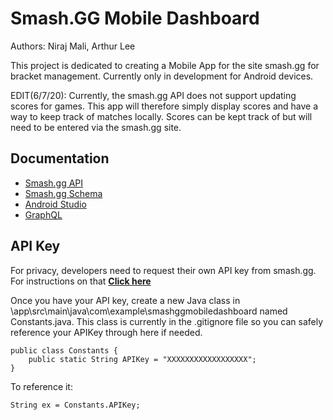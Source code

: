 # Smash.GG Mobile Dashboard
Authors: Niraj Mali, Arthur Lee

This project is dedicated to creating a Mobile App for the site smash.gg for bracket management. Currently only in development for Android devices.

EDIT(6/7/20): Currently, the smash.gg API does not support updating scores for games. This app will therefore simply display scores and have a way to keep track of matches locally. Scores can be kept track of but will need to be entered via the smash.gg site.

## Documentation

* [Smash.gg API](https://smashgg-developer-portal.netlify.app/docs/intro)
* [Smash.gg Schema](https://smashgg-schema.netlify.app/reference/query.doc.html)
* [Android Studio](https://developer.android.com/docs)
* [GraphQL](https://graphql.org/learn/)

## API Key
For privacy, developers need to request their own API key from smash.gg. For instructions on that [**Click here**](https://smashgg-developer-portal.netlify.app/docs/authentication)

Once you have your API key, create a new Java class in \app\src\main\java\com\example\smashggmobiledashboard named Constants.java. This class is currently in the .gitignore file so you can safely reference your APIKey through here if needed. 

```
public class Constants {
    public static String APIKey = "XXXXXXXXXXXXXXXXXX";
}
```

To reference it:
```
String ex = Constants.APIKey;
```
